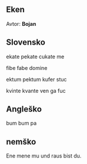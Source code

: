 ## Eken

Avtor: **Bojan**

## Slovensko

ekate pekate cukate me

fibe fabe domine

ektum pektum kufer stuc

kvinte kvante ven ga fuc 

## Angleško

bum bum pa

## nemško

Ene mene mu und raus bist du.

